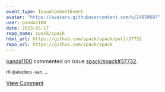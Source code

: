 ```yaml
---
event_type: IssueCommentEvent
avatar: "https://avatars.githubusercontent.com/u/1405069?"
user: panda1100
date: 2023-05-17
repo_name: spack/spack
html_url: https://github.com/spack/spack/pull/37732
repo_url: https://github.com/spack/spack
---
```


<a href='https://github.com/panda1100' target='_blank'>panda1100</a> commented on issue <a href='https://github.com/spack/spack/pull/37732' target='_blank'>spack/spack#37732</a>.

<small>Hi @alecbcs -san,...</small>

<a href='https://github.com/spack/spack/pull/37732' target='_blank'>View Comment</a>